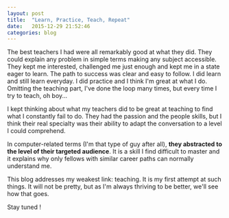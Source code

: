 ```yaml
---
layout: post
title:  "Learn, Practice, Teach, Repeat"
date:   2015-12-29 21:52:46
categories: blog
---
```


The best teachers I had were all remarkably good at what they did. They could explain any problem in simple terms making any subject accessible. They kept me interested, challenged me just enough and kept me in a state eager to learn. The path to success was clear and easy to follow.  I did learn and still learn everyday. I did practice and I think I'm great at what I do. Omitting the teaching part, I've done the loop many times, but every time I try to teach, oh boy...

I kept thinking about what my teachers did to be great at teaching to find what I constantly fail to do. They had the passion and the people skills, but I think their real specialty was their ability to adapt the conversation to a level I could comprehend.

In computer-related terms (I'm that type of guy after all), **they abstracted to the level of their targeted audience**. It is a skill I find difficult to master and it explains why only fellows with similar career paths can normally understand me.

This blog addresses my weakest link: teaching.  It is my first attempt at such things. It will not be pretty, but as I'm always thriving to be better, we'll see how that goes.

Stay tuned !

